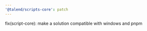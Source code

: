 ```yaml
---
'@talend/scripts-core': patch
---
```


fix(script-core): make a solution compatible with windows and pnpm
